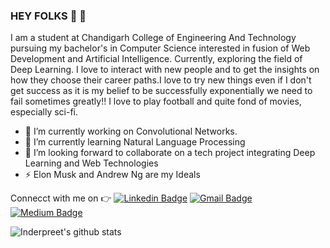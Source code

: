 ### HEY FOLKS :wave: :wave:
<p>
I am a student at Chandigarh College of Engineering And Technology pursuing my bachelor's in Computer Science interested in fusion of Web Development and Artificial Intelligence. Currently, exploring the field of Deep Learning.  
I love to interact with new people and to get the insights on how they choose their career paths.I love to try new things even if I don't get success as it is my belief to be successfully exponentially we need to fail sometimes greatly!! 
I love to play football and quite fond of movies, especially sci-fi. 
</p>

- 🔭 I’m currently working on Convolutional Networks.
- 🌱 I’m currently learning Natural Language Processing
- 👯 I’m looking forward to collaborate on a tech project integrating Deep Learning and Web Technologies
- ⚡ Elon Musk and Andrew Ng are my Ideals

Connecct with me on :point_right: [![Linkedin Badge](https://img.shields.io/badge/-Linkedin-4169E1?style=flat-square&logo=Linkedin&logoColor=white&&link=https://www.linkedin.com/in/inderpreet-singh-a32816169/)](https://www.linkedin.com/in/inderpreet-singh-a32816169/)
[![Gmail Badge](https://img.shields.io/badge/-Gmail-c14438?style=flat-square&logo=Gmail&logoColor=white&link=mailto:inderpreet221099@gmail.com)](mailto:inderpreet221099@gmail.com)
[![Medium Badge](https://img.shields.io/badge/-Medium-000?style=flat-square&logo=Medium&logoColor=white&&link=https://medium.com/@inderpreet221099)](https://medium.com/@inderpreet221099)



![Inderpreet's github stats](https://github-readme-stats.vercel.app/api?username=CO18325&show_icons=true&title_color=fff&icon_color=FFD700&text_color=ECECEC&bg_color=26366D )
